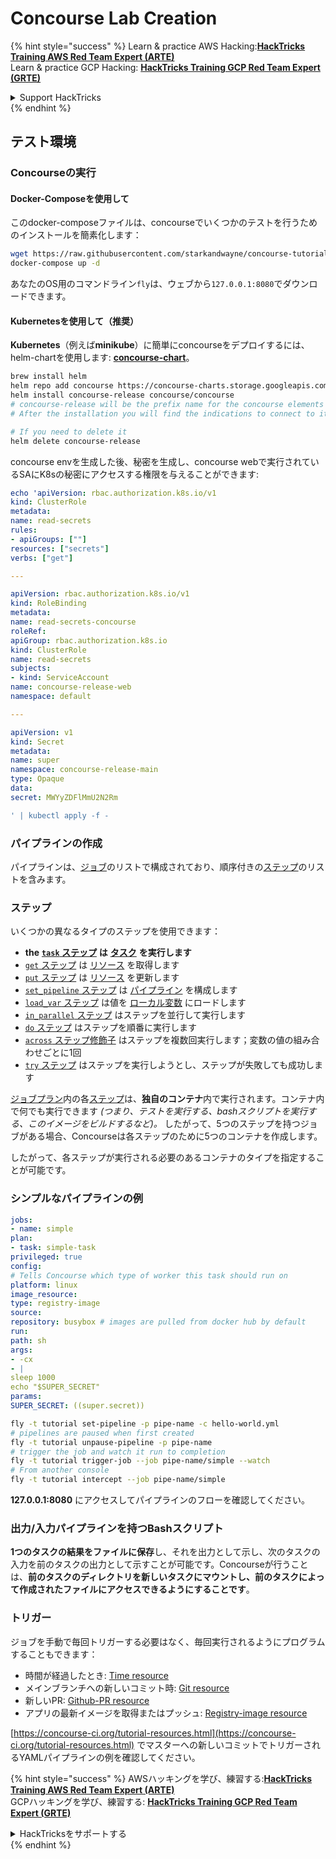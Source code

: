 # Concourse Lab Creation

{% hint style="success" %}
Learn & practice AWS Hacking:<img src="../../.gitbook/assets/image (1).png" alt="" data-size="line">[**HackTricks Training AWS Red Team Expert (ARTE)**](https://training.hacktricks.xyz/courses/arte)<img src="../../.gitbook/assets/image (1).png" alt="" data-size="line">\
Learn & practice GCP Hacking: <img src="../../.gitbook/assets/image (2).png" alt="" data-size="line">[**HackTricks Training GCP Red Team Expert (GRTE)**<img src="../../.gitbook/assets/image (2).png" alt="" data-size="line">](https://training.hacktricks.xyz/courses/grte)

<details>

<summary>Support HackTricks</summary>

* Check the [**subscription plans**](https://github.com/sponsors/carlospolop)!
* **Join the** 💬 [**Discord group**](https://discord.gg/hRep4RUj7f) or the [**telegram group**](https://t.me/peass) or **follow** us on **Twitter** 🐦 [**@hacktricks\_live**](https://twitter.com/hacktricks\_live)**.**
* **Share hacking tricks by submitting PRs to the** [**HackTricks**](https://github.com/carlospolop/hacktricks) and [**HackTricks Cloud**](https://github.com/carlospolop/hacktricks-cloud) github repos.

</details>
{% endhint %}

## テスト環境

### Concourseの実行

#### Docker-Composeを使用して

このdocker-composeファイルは、concourseでいくつかのテストを行うためのインストールを簡素化します：
```bash
wget https://raw.githubusercontent.com/starkandwayne/concourse-tutorial/master/docker-compose.yml
docker-compose up -d
```
あなたのOS用のコマンドライン`fly`は、ウェブから`127.0.0.1:8080`でダウンロードできます。

#### Kubernetesを使用して（推奨）

**Kubernetes**（例えば**minikube**）に簡単にconcourseをデプロイするには、helm-chartを使用します: [**concourse-chart**](https://github.com/concourse/concourse-chart)。
```bash
brew install helm
helm repo add concourse https://concourse-charts.storage.googleapis.com/
helm install concourse-release concourse/concourse
# concourse-release will be the prefix name for the concourse elements in k8s
# After the installation you will find the indications to connect to it in the console

# If you need to delete it
helm delete concourse-release
```
concourse envを生成した後、秘密を生成し、concourse webで実行されているSAにK8sの秘密にアクセスする権限を与えることができます:
```yaml
echo 'apiVersion: rbac.authorization.k8s.io/v1
kind: ClusterRole
metadata:
name: read-secrets
rules:
- apiGroups: [""]
resources: ["secrets"]
verbs: ["get"]

---

apiVersion: rbac.authorization.k8s.io/v1
kind: RoleBinding
metadata:
name: read-secrets-concourse
roleRef:
apiGroup: rbac.authorization.k8s.io
kind: ClusterRole
name: read-secrets
subjects:
- kind: ServiceAccount
name: concourse-release-web
namespace: default

---

apiVersion: v1
kind: Secret
metadata:
name: super
namespace: concourse-release-main
type: Opaque
data:
secret: MWYyZDFlMmU2N2Rm

' | kubectl apply -f -
```
### パイプラインの作成

パイプラインは、[ジョブ](https://concourse-ci.org/jobs.html)のリストで構成されており、順序付きの[ステップ](https://concourse-ci.org/steps.html)のリストを含みます。

### ステップ

いくつかの異なるタイプのステップを使用できます：

* **the** [**`task` ステップ**](https://concourse-ci.org/task-step.html) **は** [**タスク**](https://concourse-ci.org/tasks.html) **を実行します**
* [`get` ステップ](https://concourse-ci.org/get-step.html) は [リソース](https://concourse-ci.org/resources.html) を取得します
* [`put` ステップ](https://concourse-ci.org/put-step.html) は [リソース](https://concourse-ci.org/resources.html) を更新します
* [`set_pipeline` ステップ](https://concourse-ci.org/set-pipeline-step.html) は [パイプライン](https://concourse-ci.org/pipelines.html) を構成します
* [`load_var` ステップ](https://concourse-ci.org/load-var-step.html) は値を [ローカル変数](https://concourse-ci.org/vars.html#local-vars) にロードします
* [`in_parallel` ステップ](https://concourse-ci.org/in-parallel-step.html) はステップを並行して実行します
* [`do` ステップ](https://concourse-ci.org/do-step.html) はステップを順番に実行します
* [`across` ステップ修飾子](https://concourse-ci.org/across-step.html#schema.across) はステップを複数回実行します；変数の値の組み合わせごとに1回
* [`try` ステップ](https://concourse-ci.org/try-step.html) はステップを実行しようとし、ステップが失敗しても成功します

[ジョブプラン](https://concourse-ci.org/jobs.html#schema.job.plan)内の各[ステップ](https://concourse-ci.org/steps.html)は、**独自のコンテナ**内で実行されます。コンテナ内で何でも実行できます _(つまり、テストを実行する、bashスクリプトを実行する、このイメージをビルドするなど)。_ したがって、5つのステップを持つジョブがある場合、Concourseは各ステップのために5つのコンテナを作成します。

したがって、各ステップが実行される必要のあるコンテナのタイプを指定することが可能です。

### シンプルなパイプラインの例
```yaml
jobs:
- name: simple
plan:
- task: simple-task
privileged: true
config:
# Tells Concourse which type of worker this task should run on
platform: linux
image_resource:
type: registry-image
source:
repository: busybox # images are pulled from docker hub by default
run:
path: sh
args:
- -cx
- |
sleep 1000
echo "$SUPER_SECRET"
params:
SUPER_SECRET: ((super.secret))
```

```bash
fly -t tutorial set-pipeline -p pipe-name -c hello-world.yml
# pipelines are paused when first created
fly -t tutorial unpause-pipeline -p pipe-name
# trigger the job and watch it run to completion
fly -t tutorial trigger-job --job pipe-name/simple --watch
# From another console
fly -t tutorial intercept --job pipe-name/simple
```
**127.0.0.1:8080** にアクセスしてパイプラインのフローを確認してください。

### 出力/入力パイプラインを持つBashスクリプト

**1つのタスクの結果をファイルに保存**し、それを出力として示し、次のタスクの入力を前のタスクの出力として示すことが可能です。Concourseが行うことは、**前のタスクのディレクトリを新しいタスクにマウントし、前のタスクによって作成されたファイルにアクセスできるようにすることです**。

### トリガー

ジョブを手動で毎回トリガーする必要はなく、毎回実行されるようにプログラムすることもできます：

* 時間が経過したとき: [Time resource](https://github.com/concourse/time-resource/)
* メインブランチへの新しいコミット時: [Git resource](https://github.com/concourse/git-resource)
* 新しいPR: [Github-PR resource](https://github.com/telia-oss/github-pr-resource)
* アプリの最新イメージを取得またはプッシュ: [Registry-image resource](https://github.com/concourse/registry-image-resource/)

[https://concourse-ci.org/tutorial-resources.html](https://concourse-ci.org/tutorial-resources.html) でマスターへの新しいコミットでトリガーされるYAMLパイプラインの例を確認してください。

{% hint style="success" %}
AWSハッキングを学び、練習する:<img src="../../.gitbook/assets/image (1).png" alt="" data-size="line">[**HackTricks Training AWS Red Team Expert (ARTE)**](https://training.hacktricks.xyz/courses/arte)<img src="../../.gitbook/assets/image (1).png" alt="" data-size="line">\
GCPハッキングを学び、練習する: <img src="../../.gitbook/assets/image (2).png" alt="" data-size="line">[**HackTricks Training GCP Red Team Expert (GRTE)**<img src="../../.gitbook/assets/image (2).png" alt="" data-size="line">](https://training.hacktricks.xyz/courses/grte)

<details>

<summary>HackTricksをサポートする</summary>

* [**サブスクリプションプラン**](https://github.com/sponsors/carlospolop)を確認してください！
* **💬 [**Discordグループ**](https://discord.gg/hRep4RUj7f)または[**テレグラムグループ**](https://t.me/peass)に参加するか、**Twitter** 🐦 [**@hacktricks\_live**](https://twitter.com/hacktricks\_live)**をフォローしてください。**
* **[**HackTricks**](https://github.com/carlospolop/hacktricks)および[**HackTricks Cloud**](https://github.com/carlospolop/hacktricks-cloud)のgithubリポジトリにPRを提出してハッキングトリックを共有してください。**

</details>
{% endhint %}
